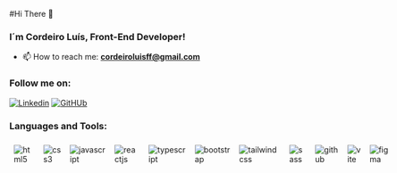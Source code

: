 

#Hi There 👋

### I´m Cordeiro Luís, Front-End Developer!

- 📫  How to reach me: **cordeiroluisff@gmail.com**

### Follow me on: 
[![Linkedin](https://img.shields.io/badge/LinkedIn-0077B5?style=for-the-badge&logo=linkedin&logoColor=white)](https://www.linkedin.com/in/cordeiro-luis/)
[![GitHUb](https://img.shields.io/badge/GitHub-100000?style=for-the-badge&logo=github&logoColor=white)](https://github.com/corde177)

### Languages and Tools:
 <div style= "display: flex; fex-wrap: wrap; margin: 1rem 0 1rem 0;">
    <img align="center" style= "margin: 0.5rem;" alt="html5" src="https://img.shields.io/badge/HTML-239120?style=for-the-badge&logo=html5&logoColor=white">
    <img align="center" style= "margin: 0.5rem;" alt="css3" src="https://img.shields.io/badge/CSS-239120?&style=for-the-badge&logo=css3&logoColor=white">
    <img align="center" style= "margin: 0.5rem;" alt="javascript" src="https://img.shields.io/badge/JavaScript-F7DF1E?style=for-the-badge&logo=javascript&logoColor=black">
    <img align="center" style= "margin: 0.5rem;" alt="reactjs" src="https://img.shields.io/badge/react-0A5EB0?&style=for-the-badge&logo=react&logoColor=white">
    <img align="center" style= "margin: 0.5rem;" alt="typescript" src="https://img.shields.io/badge/typescript-0A5EB0?&style=for-the-badge&logo=typescript&logoColor=white">
    <img align="center" style= "margin: 0.5rem;" alt="bootstrap" src="https://img.shields.io/badge/Bootstrap-563D7C?style=for-the-badge&logo=bootstrap&logoColor=white">
   <img align="center" style= "margin: 0.5rem;" alt="tailwindcss" src="https://img.shields.io/badge/tailwindcss-80C4E9?&style=for-the-badge&logo=tailwindcss&logoColor=white">
    <img align="center" style= "margin: 0.5rem;" alt="sass" src="https://img.shields.io/badge/sass-CA7373?&style=for-the-badge&logo=sass&logoColor=white">
    <img align="center" style= "margin: 0.5rem;" alt="github" src="https://img.shields.io/badge/GIT-E44C30?style=for-the-badge&logo=git&logoColor=white"> 
    <img align="center" style= "margin: 0.5rem;" alt="vite" src="https://img.shields.io/badge/vite-E38E49?&style=for-the-badge&logo=vite&logoColor=white"> 
  <img align="center" style= "margin: 0.5rem;" alt="figma" src="https://img.shields.io/badge/figma-239120?&style=for-the-badge&logo=figma&logoColor=white"> 
 </div>

